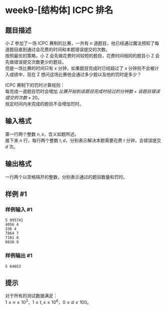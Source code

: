 # week9-[结构体] ICPC 排名

## 题目描述

小 Z 参加了一场 ICPC 赛制的比赛，一共有 $n$ 道题目，他已经通过魔法预知了每道题目直到通过会花费的时间和本题错误提交的次数。  
按照最优的策略，小 Z 会先做花费时间较短的题目，花费时间相同的题目小 Z 会先做错误提交次数更少的题目。   
但是一场比赛的时间只有 $x$ 分钟，如果题目完成时已经超过了 $x$ 分钟则不会被计入成绩中，现在 Z 想问这场比赛他会通过多少题以及他的罚时是多少？  

ICPC 赛制下的罚时计算规则：  
每完成一道题目罚时会增加 $比赛开始到该题目完成时经过的分钟数+该题目错误提交的次数\times 20$。  
规定时间内未完成的题目不会增加罚时。

## 输入格式

第一行两个整数 $n,x$，含义如题所述。  
接下来 $n$ 行，每行两个整数 $t,d$，分别表示解决本题需要花费 $t$ 分钟，会错误提交 $d$ 次。

## 输出格式

一行两个以空格隔开的整数，分别表示通过的题目数量和罚时。

## 样例 #1

### 样例输入 #1

```
5 995741
4056 4
336 4
7864 7
7181 8
8838 9
```

### 样例输出 #1

```
5 64653
```

## 提示

对于所有的测试数据满足：  
$1\le n\le 10^3$，$1\le t,x\le 10^6$，$0\le d\le 100$。